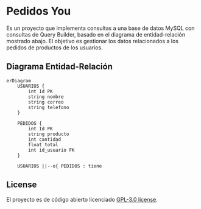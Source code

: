 # Pedidos You

Es un proyecto que implementa consultas a una base de datos MySQL con consultas de Query Builder, basado en el diagrama de entidad-relación mostrado abajo. El objetivo es gestionar los datos relacionados a los pedidos de productos de los usuarios.

## Diagrama Entidad-Relación
```mermaid
erDiagram
    USUARIOS {
        int Id PK
        string nombre
        string correo
        string telefono
    }

    PEDIDOS {
        int Id PK
        string producto
        int cantidad
        float total
        int id_usuario FK
    }

    USUARIOS ||--o{ PEDIDOS : tiene
```


## License

El proyecto es de código abierto licenciado [GPL-3.0 license](https://www.gnu.org/licenses/gpl-3.0.html).
